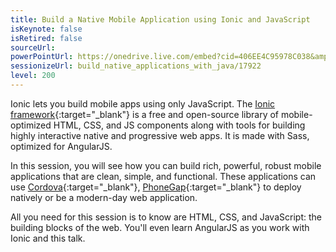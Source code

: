 ```yaml
---
title: Build a Native Mobile Application using Ionic and JavaScript
isKeynote: false
isRetired: false
sourceUrl:
powerPointUrl: https://onedrive.live.com/embed?cid=406EE4C95978C038&amp;resid=406EE4C95978C038%2171311&amp;authkey=AGYmbK71qIIX7iE&amp;em=2
sessionizeUrl: build_native_applications_with_java/17922
level: 200
---
```

Ionic lets you build mobile apps using only JavaScript.
The [Ionic framework](https://ionicframework.com/){:target="_blank"} is a free and open-source library of mobile-optimized HTML, 
CSS, and JS components along with tools for building highly interactive native and progressive web apps.
It is made with Sass, optimized for AngularJS.

In this session, you will see how you can build rich, powerful,
robust mobile applications that are clean, simple, and functional.
These applications can use [Cordova](https://cordova.apache.org/){:target="_blank"},
[PhoneGap](https://phonegap.com/){:target="_blank"} to deploy natively or be a modern-day web application.

All you need for this session is to know are HTML, CSS, and JavaScript: the building blocks of the web.
You'll even learn AngularJS as you work with Ionic and this talk.

